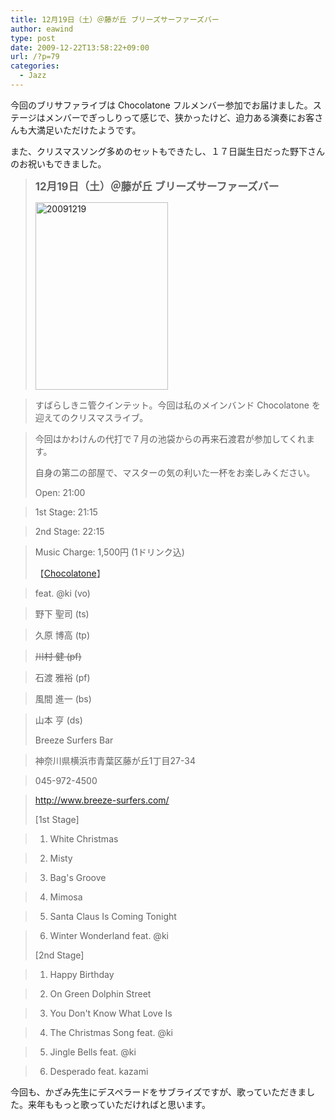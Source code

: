 ```yaml
---
title: 12月19日（土）＠藤が丘 ブリーズサーファーズバー
author: eawind
type: post
date: 2009-12-22T13:58:22+09:00
url: /?p=79
categories:
  - Jazz
---
```

今回のブリサファライブは Chocolatone フルメンバー参加でお届けました。ステージはメンバーでぎっしりって感じで、狭かったけど、迫力ある演奏にお客さんも大満足いただけたようです。

また、クリスマスソング多めのセットもできたし、１７日誕生日だった野下さんのお祝いもできました。

> **<big>12月19日（土）＠藤が丘 ブリーズサーファーズバー</big>**
>
> <span class="mt-enclosure mt-enclosure-image" style="display: inline;"><a href="/img/wp/2009/12/20091219.jpg"><img class="alignnone size-medium wp-image-872" src="/img/wp/2009/12/20091219-212x300.jpg" alt="20091219" width="212" height="300" srcset="/img/wp/2009/12/20091219-212x300.jpg 212w, /img/wp/2009/12/20091219-724x1024.jpg 724w" sizes="(max-width: 212px) 100vw, 212px" /></a></span>

> すばらしきニ管クインテット。今回は私のメインバンド Chocolatone を迎えてのクリスマスライブ。

> 今回はかわけんの代打で７月の池袋からの再来石渡君が参加してくれます。
>
> 自身の第二の部屋で、マスターの気の利いた一杯をお楽しみください。
>
> Open: 21:00

> 1st Stage: 21:15

> 2nd Stage: 22:15

> Music Charge: 1,500円 (1ドリンク込)
>
> 【[Chocolatone][1]】

> feat. @ki (vo)

> 野下 聖司 (ts)

> 久原 博高 (tp)

> <span style="text-decoration: line-through;">川村 健 (pf)</span>

> 石渡 雅裕 (pf)

> 風間 進一 (bs)

> 山本 亨 (ds)
>
> Breeze Surfers Bar

> 神奈川県横浜市青葉区藤が丘1丁目27-34

> 045-972-4500

> http://www.breeze-surfers.com/
>
> [1st Stage]

> 1. White Christmas

> 2. Misty

> 3. Bag's Groove

> 4. Mimosa

> 5. Santa Claus Is Coming Tonight

> 6. Winter Wonderland feat. @ki
>
> [2nd Stage]

> 1. Happy Birthday

> 2. On Green Dolphin Street

> 3. You Don't Know What Love Is

> 4. The Christmas Song feat. @ki

> 5. Jingle Bells feat. @ki

> 6. Desperado feat. kazami

今回も、かざみ先生にデスペラードをサブライズですが、歌っていただきました。来年ももっと歌っていただければと思います。

 [1]: http://www.eawind.net/?page_id=930
